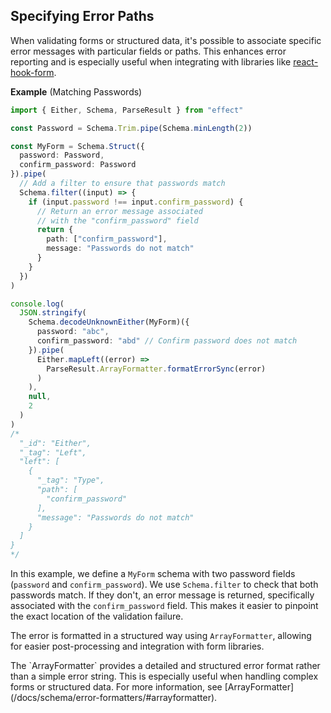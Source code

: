 ## Specifying Error Paths

When validating forms or structured data, it's possible to associate specific error messages with particular fields or paths. This enhances error reporting and is especially useful when integrating with libraries like [react-hook-form](https://react-hook-form.com/).

**Example** (Matching Passwords)

```ts twoslash
import { Either, Schema, ParseResult } from "effect"

const Password = Schema.Trim.pipe(Schema.minLength(2))

const MyForm = Schema.Struct({
  password: Password,
  confirm_password: Password
}).pipe(
  // Add a filter to ensure that passwords match
  Schema.filter((input) => {
    if (input.password !== input.confirm_password) {
      // Return an error message associated
      // with the "confirm_password" field
      return {
        path: ["confirm_password"],
        message: "Passwords do not match"
      }
    }
  })
)

console.log(
  JSON.stringify(
    Schema.decodeUnknownEither(MyForm)({
      password: "abc",
      confirm_password: "abd" // Confirm password does not match
    }).pipe(
      Either.mapLeft((error) =>
        ParseResult.ArrayFormatter.formatErrorSync(error)
      )
    ),
    null,
    2
  )
)
/*
  "_id": "Either",
  "_tag": "Left",
  "left": [
    {
      "_tag": "Type",
      "path": [
        "confirm_password"
      ],
      "message": "Passwords do not match"
    }
  ]
}
*/
```

In this example, we define a `MyForm` schema with two password fields (`password` and `confirm_password`). We use `Schema.filter` to check that both passwords match. If they don't, an error message is returned, specifically associated with the `confirm_password` field. This makes it easier to pinpoint the exact location of the validation failure.

The error is formatted in a structured way using `ArrayFormatter`, allowing for easier post-processing and integration with form libraries.

<Aside type="tip" title="Using ArrayFormatter for Structured Errors">
  The `ArrayFormatter` provides a detailed and structured error format
  rather than a simple error string. This is especially useful when
  handling complex forms or structured data. For more information, see
  [ArrayFormatter](/docs/schema/error-formatters/#arrayformatter).
</Aside>

